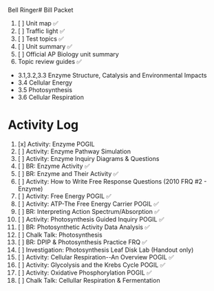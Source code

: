 Bell Ringer# Bill Packet

1. [ ] Unit map ✅
2. [ ] Traffic light ✅
3. [ ] Test topics ✅
4. [ ] Unit summary ✅
5. [ ] Official AP Biology unit summary
6. Topic review guides ✅
- 3.1,3.2,3.3 Enzyme Structure, Catalysis and Environmental Impacts  
- 3.4 Cellular Energy  
- 3.5 Photosynthesis  
- 3.6 Cellular Respiration

# Activity Log 

1. [x] Activity: Enzyme POGIL
2. [ ] Activity: Enzyme Pathway Simulation
3. [ ] Activity: Enzyme Inquiry Diagrams & Questions
4. [ ] BR: Enzyme Activity ✅
5. [ ] BR: Enzyme and Their Activity ✅
6. [ ] Activity: How to Write Free Response Questions (2010 FRQ #2 - Enzyme)
7. [ ] Activity: Free Energy POGIL ✅
8. [ ] Activity: ATP-The Free Energy Carrier POGIL ✅
9. [ ] BR: Interpreting Action Spectrum/Absorption ✅
10. [ ] Activity: Photosynthesis Guided Inquiry POGIL ✅
11. [ ] BR: Photosynthetic Activity Data Analysis ✅
12. [ ] Chalk Talk: Photosynthesis
13. [ ] BR: DPIP & Photosynthesis Practice FRQ ✅
14. [ ] Investigation: Photosynthesis Leaf Disk Lab (Handout only)
15. [ ] Activity: Cellular Respiration--An Overview POGIL ✅
16. [ ] Activity: Glycolysis and the Krebs Cycle POGIL ✅
17. [ ] Activity: Oxidative Phosphorylation POGIL ✅
18. [ ] Chalk Talk: Cellullar Respiration & Fermentation